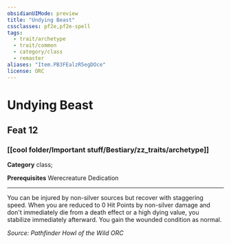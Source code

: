 ```yaml
---
obsidianUIMode: preview
title: "Undying Beast"
cssclasses: pf2e,pf2e-spell
tags:
  - trait/archetype
  - trait/common
  - category/class
  - remaster
aliases: "Item.PB3FEalzR5egDOce"
license: ORC
---
```

# Undying Beast
## Feat 12
### [[cool folder/Important stuff/Bestiary/zz_traits/archetype]]

**Category** class; 



**Prerequisites** Werecreature Dedication
* * *
You can be injured by non-silver sources but recover with staggering speed. When you are reduced to 0 Hit Points by non-silver damage and don't immediately die from a death effect or a high dying value, you stabilize immediately afterward. You gain the wounded condition as normal.

*Source: Pathfinder Howl of the Wild*
*ORC*